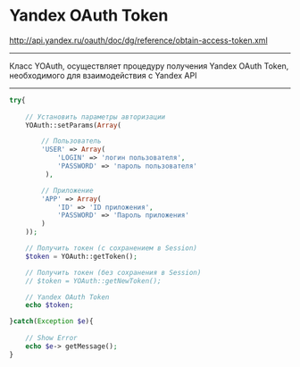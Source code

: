 Yandex OAuth Token
========

http://api.yandex.ru/oauth/doc/dg/reference/obtain-access-token.xml

-------------------------
Класс YOAuth, осуществляет процедуру получения Yandex OAuth Token, необходимого для взаимодействия с Yandex API

-------------------------
```php
try{
    
    // Установить параметры авторизации
    YOAuth::setParams(Array(

        // Пользователь
        'USER' => Array(
            'LOGIN' => 'логин пользователя',
            'PASSWORD' => 'пароль пользователя'
         ),

        // Приложение
        'APP' => Array(
            'ID' => 'ID приложения', 
            'PASSWORD' => 'Пароль приложения' 
        )
    ));

    // Получить токен (c сохранением в Session)
    $token = YOAuth::getToken();

    // Получить токен (без сохранения в Session)
    // $token = YOAuth::getNewToken();

    // Yandex OAuth Token
    echo $token;

}catch(Exception $e){
    
    // Show Error   
    echo $e-> getMessage();
}
```
